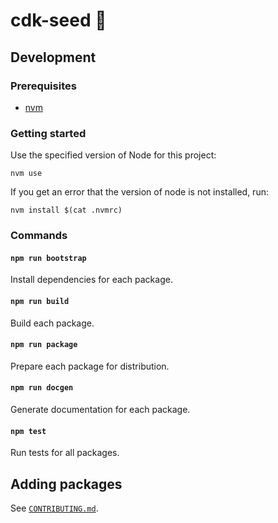 # cdk-seed :seedling:

## Development

### Prerequisites

- [nvm](https://github.com/nvm-sh/nvm)

### Getting started

Use the specified version of Node for this project:

`nvm use`

If you get an error that the version of node is not installed, run:

`nvm install $(cat .nvmrc)`

### Commands

#### `npm run bootstrap`

Install dependencies for each package.

#### `npm run build`

Build each package.

#### `npm run package`

Prepare each package for distribution.

#### `npm run docgen`

Generate documentation for each package.

#### `npm test`

Run tests for all packages.

## Adding packages

See [`CONTRIBUTING.md`](CONTRIBUTING.md).
